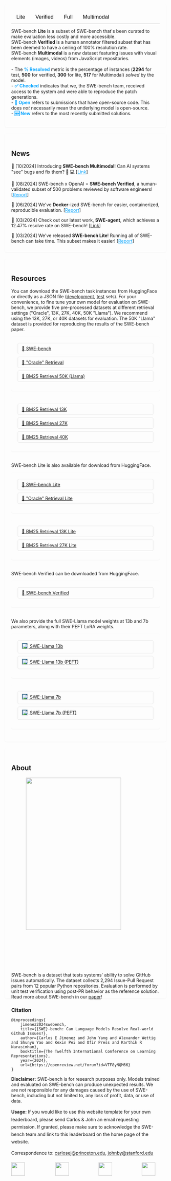 <link rel="stylesheet" href="css/normalize.css" />
<link rel="stylesheet" href="css/fonts.css" />
<link rel="stylesheet" href="css/styles.css" />
<link rel="stylesheet" href="https://cdnjs.cloudflare.com/ajax/libs/font-awesome/6.2.0/css/all.min.css" crossorigin="anonymous" />

<style>
/* Only target navigation bar to keep it untouched */
body {
  --md-primary-fg-color: var(--md-primary-fg-color);
}

/* Hide Material theme page title */
header.md-header-nav__title {
  display: none !important;
}

/* Remove sidebars but keep good spacing */
.md-sidebar {
  display: none !important;
  width: 0 !important;
}

/* Set reasonable content area spacing */
.md-main__inner {
  max-width: 100% !important;
  margin: 0 auto !important;
}

.md-content {
  max-width: 100% !important;
  margin: 0 auto !important;
}

.md-content__inner {
  max-width: 100% !important;
  padding: 1rem 1.5rem !important;
}

/* Content wrapper styles */
.content-wrapper {
  display: flex;
  flex-wrap: wrap;
  justify-content: space-between;
  max-width: 1600px;
  margin: 0 auto;
  width: 100%;
}

.content-box {
  border-radius: 5px;
  box-shadow: 0 1px 3px rgba(0, 0, 0, 0.05);
  margin-bottom: 20px;
  padding: 20px;
  width: 100%;
}

.leaderboard {
  overflow-x: auto;
}

.tab {
  list-style-type: none;
  margin: 0;
  padding: 0;
  overflow: hidden;
  border-bottom: 1px solid #ccc;
  display: flex;
}

.tab li {
  float: left;
}

.tablinks {
  display: inline-block;
  background-color: inherit;
  padding: 10px 16px;
  transition: 0.3s;
  font-size: 17px;
  border: none;
  cursor: pointer;
}

.tablinks:hover {
  background-color: #ddd;
}

.tablinks.active {
  background-color: var(--dark_accent_color);
  color: white;
}

.tabcontent {
  display: none;
  padding: 6px 12px;
  border-top: none;
  overflow-x: auto; /* Ensure horizontal scrolling works */
}

.table {
  width: 100%;
  border-collapse: collapse;
  min-width: 800px; /* Ensure table doesn't shrink too much */
}

.table th, .table td {
  padding: 8px;
  text-align: center;
  border-bottom: 1px solid #ddd;
}

.table th {
  position: sticky;
  top: 0;
  background-color: inherit;
  z-index: 10;
}

.sticky-header-content {
  padding: 10px 0;
  font-weight: bold;
  text-align: center;
}

.model-type {
  margin: 0;
  text-align: left;
}

.number {
  text-align: center;
  margin: 0;
}

.label-date {
  white-space: nowrap;
}

.scrollable {
  overflow-x: auto;
}

/* Style for download buttons to work with any background */
.download {
  border: 1px solid rgba(0, 0, 0, 0.1);
  border-radius: 4px;
  padding: 8px 12px;
  margin-bottom: 8px;
  transition: all 0.2s ease;
}

.download:hover {
  background-color: rgba(0, 0, 0, 0.05);
}

/* Essential styles for the leaderboard */
:root {
  --dark_accent_color: #005587;
}
</style>

<!-- Leaderboard Component -->
<div class="content-wrapper">
  <div class="content-box leaderboard">
    <ul class="tab">
      <li><button id="tab-lite" class="tablinks" data-leaderboard="Lite" style="display: flex; align-items: center;">Lite</button></li>
      <li><button id="tab-verified" class="tablinks" data-leaderboard="Verified" style="display: flex; align-items: center;">Verified</button></li>
      <li><button id="tab-test" class="tablinks" data-leaderboard="Test" style="display: flex; align-items: center;">Full</button></li>
      <li><button id="tab-multimodal" class="tablinks" data-leaderboard="Multimodal" style="display: flex; align-items: center;">Multimodal</button></li>
    </ul>
    <div class="tabcontent" id="leaderboard-Test">
      <table class="table scrollable">
        <thead>
          <tr>
            <th><div class="sticky-header-content">Model</div></th>
            <th><div class="sticky-header-content">% Resolved</div></th>
            <th><div class="sticky-header-content">Org</div></th>
            <th><div class="sticky-header-content">Date</div></th>
            <th><div class="sticky-header-content">Logs</div></th>
            <th><div class="sticky-header-content">Trajs</div></th>
            <th><div class="sticky-header-content">Site</div></th>
          </tr>
        </thead>
        <tbody>
          <tr>
            <td>
              <p class="model-type">🆕 🥇 🤠 ✅ SWE-agent 1.0 (Claude 3.7 Sonnet)</p>
            </td>
            <td><p class="number">33.83</p></td>
            <td>
              <p style="display: flex; justify-content: center; align-items: center;">-</p>
            </td>
            <td><p><span class="label-date">2025-02-27</span></p></td>
            <td><p style="text-align: center;">✓</p></td>
            <td><p style="text-align: center;">✓</p></td>
            <td>
              <p style="text-align: center;">
                <a href="https://github.com/swe-agent/swe-agent">🔗</a>
              </p>
            </td>
          </tr>
          <!-- More rows would go here -->
        </tbody>
      </table>
    </div>
    <div class="tabcontent" id="leaderboard-Verified">
      <!-- Verified tab content -->
      <table class="table scrollable">
        <thead>
          <tr>
            <th><div class="sticky-header-content">Model</div></th>
            <th><div class="sticky-header-content">% Resolved</div></th>
            <th><div class="sticky-header-content">Org</div></th>
            <th><div class="sticky-header-content">Date</div></th>
            <th><div class="sticky-header-content">Logs</div></th>
            <th><div class="sticky-header-content">Trajs</div></th>
            <th><div class="sticky-header-content">Site</div></th>
          </tr>
        </thead>
        <tbody>
          <tr>
            <td>
              <p class="model-type">🆕 🥇 Augment Agent v0</p>
            </td>
            <td><p class="number">65.40</p></td>
            <td>
              <p style="display: flex; justify-content: center; align-items: center;">
                <img src="https://augment-assets.com/augmentcode-mark-green.png" style="height: 1.25em;" />
              </p>
            </td>
            <td><p><span class="label-date">2025-03-16</span></p></td>
            <td><p style="text-align: center;">✓</p></td>
            <td><p style="text-align: center;">✓</p></td>
            <td>
              <p style="text-align: center;">
                <a href="https://www.augmentcode.com">🔗</a>
              </p>
            </td>
          </tr>
          <!-- More rows would go here -->
        </tbody>
      </table>
    </div>
    <div class="tabcontent" id="leaderboard-Lite">
      <!-- Lite tab content -->
      <table class="table scrollable">
        <thead>
          <tr>
            <th><div class="sticky-header-content">Model</div></th>
            <th><div class="sticky-header-content">% Resolved</div></th>
            <th><div class="sticky-header-content">Org</div></th>
            <th><div class="sticky-header-content">Date</div></th>
            <th><div class="sticky-header-content">Logs</div></th>
            <th><div class="sticky-header-content">Trajs</div></th>
            <th><div class="sticky-header-content">Site</div></th>
          </tr>
        </thead>
        <tbody>
          <tr>
            <td>
              <p class="model-type">🥇 Isoform</p>
            </td>
            <td><p class="number">55.00</p></td>
            <td>
              <p style="display: flex; justify-content: center; align-items: center;">
                <img src="https://avatars.githubusercontent.com/u/4956703?s=200&v=4" style="height: 1.25em;" />
              </p>
            </td>
            <td><p><span class="label-date">2025-01-14</span></p></td>
            <td><p style="text-align: center;">✓</p></td>
            <td><p style="text-align: center;">✓</p></td>
            <td>
              <p style="text-align: center;">
                <a href="https://www.isoform.ai">🔗</a>
              </p>
            </td>
          </tr>
          <!-- More rows would go here -->
        </tbody>
      </table>
    </div>
    <div class="tabcontent" id="leaderboard-Multimodal">
      <!-- Multimodal tab content -->
      <table class="table scrollable">
        <thead>
          <tr>
            <th><div class="sticky-header-content">Model</div></th>
            <th><div class="sticky-header-content">% Resolved</div></th>
            <th><div class="sticky-header-content">Org</div></th>
            <th><div class="sticky-header-content">Date</div></th>
            <th><div class="sticky-header-content">Logs</div></th>
            <th><div class="sticky-header-content">Trajs</div></th>
            <th><div class="sticky-header-content">Site</div></th>
          </tr>
        </thead>
        <tbody>
          <tr>
            <td>
              <p class="model-type">🆕 🥇 ✅ Globant Code Fixer Agent</p>
            </td>
            <td><p class="number">29.59</p></td>
            <td>
              <p style="display: flex; justify-content: center; align-items: center;">
                <img src="https://ai.globant.com/wp-content/uploads/2024/06/favicon.png" style="height: 1.25em;" />
              </p>
            </td>
            <td><p><span class="label-date">2025-03-25</span></p></td>
            <td><p style="text-align: center;">-</p></td>
            <td><p style="text-align: center;">-</p></td>
            <td>
              <p style="text-align: center;">
                <a href="https://ai.globant.com/us-en/">🔗</a>
              </p>
            </td>
          </tr>
          <!-- More rows would go here -->
        </tbody>
      </table>
    </div>
    <p>
      SWE-bench <b>Lite</b> is a subset of SWE-bench that's been curated to make evaluation less costly and more accessible.
      <br>
      SWE-bench <b>Verified</b> is a human annotator filtered subset that has been deemed to have a ceiling of 100% resolution rate.
      <br>
      SWE-bench <b>Multimodal</b> is a new dataset featuring issues with visual elements (images, videos) from JavaScript repositories.
      <br><br>
      - The <span style="color:#0ea7ff;"><b>% Resolved</b></span> metric is the percentage of instances
      (<b>2294</b> for test, <b>500</b> for verified, <b>300</b> for lite, <b>517</b> for Multimodal) <i>solved</i> by the model.
      <br>
      - <span style="color:#0ea7ff;"><b>✅ Checked</b></span> indicates that we, the SWE-bench team, received access to the system and
      were able to reproduce the patch generations.
      <br>
      - <span style="color:#0ea7ff;"><b>🤠 Open</b></span> refers to submissions that have open-source code. This does <i>not</i>
      necessarily mean the underlying model is open-source.
      <br>
      - <span style="color:#0ea7ff;"><b>🆕 New</b></span> refers to the most recently submitted solutions.
    </p>
  </div>
</div>

<!-- News Section -->
<div class="content-wrapper" style="display: flex; justify-content: center; align-items: center;">
  <div class="content-box">
    <h2 class="text-title">News</h2>
    <p style="margin-bottom: 0.5em">
      📣 [10/2024] Introducing <b>SWE-bench Multimodal</b>! Can AI systems "see" bugs and fix them? 👀 💻
      [<a style="color:#0ca7ff" href="multimodal.html">Link</a>]
    </p>
    <p style="margin-bottom: 0.5em">
      📣 [08/2024] SWE-bench x OpenAI = <b>SWE-bench Verified</b>, a human-validated subset of
      500 problems reviewed by software engineers!
      [<a style="color:#0ca7ff" href="https://openai.com/index/introducing-swe-bench-verified/">Report</a>]
    </p>
    <p style="margin-bottom: 0.5em">
      📣 [06/2024] We've <b>Docker</b>-ized SWE-bench for easier, containerized, reproducible evaluation.
      [<a style="color:#0ca7ff" href="https://github.com/swe-bench/SWE-bench/tree/main/docs/20240627_docker">Report</a>]
    </p>
    <p style="margin-bottom: 0.5em">
      📣 [03/2024] Check out our latest work, <b>SWE-agent</b>, which achieves a 12.47% resolve rate on SWE-bench!
      [<a href="https://github.com/princeton-nlp/SWE-agent" class="light-blue-link" target="_blank" rel="noopener noreferrer">Link</a>]
    </p>
    <p style="margin-bottom: 0.5em">
      📣 [03/2024] We've released <b>SWE-bench Lite</b>! Running all of SWE-bench can take time. This subset makes it easier!
      [<a style="color:#0ca7ff" href="lite.html">Report</a>]
    </p>
  </div>
</div>

<!-- Resources Section -->
<div class="content-wrapper">
  <div class="content-box">
    <h2 class="text-title">Resources</h2>
    <p class="text-content">
      You can download the SWE-bench task instances from HuggingFace or directly as a JSON
      file (<a href="https://drive.google.com/uc?export=download&id=1SbOxHiR0eXlq2azPSSOIDZz-Hva0ETpX">development</a>,
      <a href="https://drive.google.com/uc?export=download&id=164g55i3_B78F6EphCZGtgSrd2GneFyRM">test</a> sets).
      For your convenience, to fine tune your own model for evaluation on SWE-bench, we provide five pre-processed datasets at different retrieval settings ("Oracle", 13K, 27K, 40K, 50K "Llama"). We recommend using the 13K, 27K, or 40K datasets for evaluation. The 50K "Llama" dataset is provided for reproducing the results of the SWE-bench paper.
    </p>
    <div class="content-wrapper" style="width: 100%">
      <div class="content-box column">
        <a
          style="width: 100%"
          href="https://huggingface.co/datasets/princeton-nlp/SWE-bench"
        >
          <div class="download">🤗 SWE-bench</div>
        </a>
        <a
          style="width: 100%"
          href="https://huggingface.co/datasets/princeton-nlp/SWE-bench_oracle"
        >
          <div class="download">
            🤗 "Oracle" Retrieval
          </div>
        </a>
        <a
        style="width: 100%"
        href="https://huggingface.co/datasets/princeton-nlp/SWE-bench_bm25_50k_llama"
      >
        <div class="download">
          🤗 BM25 Retrieval 50K (Llama)
        </div>
      </a>
      </div>
      <div class="content-box column">
        <a
          style="width: 100%"
          href="https://huggingface.co/datasets/princeton-nlp/SWE-bench_bm25_13K"
        >
          <div class="download">
            🤗 BM25 Retrieval 13K
          </div>
        </a>
        <a
          style="width: 100%"
          href="https://huggingface.co/datasets/princeton-nlp/SWE-bench_bm25_27K"
        >
          <div class="download">
            🤗 BM25 Retrieval 27K
          </div>
        </a>
        <a
          style="width: 100%"
          href="https://huggingface.co/datasets/princeton-nlp/SWE-bench_bm25_40K"
        >
          <div class="download">
            🤗 BM25 Retrieval 40K
          </div>
        </a>
      </div>
    </div>
    <p class="text-content" style="margin-top:1em;">
      SWE-bench Lite is also available for download from HuggingFace.
    </p>
    <div class="content-wrapper" style="width: 100%">
      <div class="content-box column">
        <a
          style="width: 100%"
          href="https://huggingface.co/datasets/princeton-nlp/SWE-bench_Lite"
        >
          <div class="download">🤗 SWE-bench Lite</div>
        </a>
        <a
          style="width: 100%"
          href="https://huggingface.co/datasets/princeton-nlp/SWE-bench_Lite_oracle"
        >
          <div class="download">
            🤗 "Oracle" Retrieval Lite
          </div>
        </a>
      </div>
      <div class="content-box column">
        <a
          style="width: 100%"
          href="https://huggingface.co/datasets/princeton-nlp/SWE-bench_Lite_bm25_13K"
        >
          <div class="download">
            🤗 BM25 Retrieval 13K Lite
          </div>
        </a>
        <a
          style="width: 100%"
          href="https://huggingface.co/datasets/princeton-nlp/SWE-bench_Lite_bm25_27K"
        >
          <div class="download">
            🤗 BM25 Retrieval 27K Lite
          </div>
        </a>
      </div>
    </div>
    <p class="text-content" style="margin-top:1em;">
      SWE-bench Verified can be downloaded from HuggingFace.
    </p>
    <div class="content-wrapper" style="width: 100%">
      <div class="content-box column">
        <a
          style="width: 50%"
          href="https://huggingface.co/datasets/princeton-nlp/SWE-bench_Verified"
        >
          <div class="download">🤗 SWE-bench Verified</div>
        </a>
      </div>
    </div>
    <p class="text-content" style="margin-top:1em;">
      We also provide the full SWE-Llama model weights at 13b and 7b parameters, along with their PEFT LoRA weights.
    </p>
    <div class="content-wrapper" style="width: 100%">
      <div class="content-box column">
        <a
          style="width: 100%"
          href="https://huggingface.co/princeton-nlp/SWE-Llama-13b"
        >
          <div class="download">
            <img
              src="img/swellama.png"
              style="height:1.3em;vertical-align: middle;margin-bottom:0.35em;margin-right:0.2em;background-color: var(--dark_accent_color)"
            />
            SWE-Llama 13b
          </div>
        </a>
        <a
          style="width: 100%"
          href="https://huggingface.co/princeton-nlp/SWE-Llama-13b-peft"
        >
          <div class="download">
            <img
              src="img/swellama.png"
              style="height:1.3em;vertical-align: middle;margin-bottom:0.35em;margin-right:0.2em;background-color: var(--dark_accent_color)"
            />
            SWE-Llama 13b (PEFT)
          </div>
        </a>
      </div>
      <div class="content-box column">
        <a
          style="width: 100%"
          href="https://huggingface.co/princeton-nlp/SWE-Llama-7b"
        >
          <div class="download">
            <img
              src="img/swellama.png"
              style="height:1.3em;vertical-align: middle;margin-bottom:0.35em;margin-right:0.2em;background-color: var(--dark_accent_color)"
            />
            SWE-Llama 7b
          </div>
        </a>
        <a
          style="width: 100%"
          href="https://huggingface.co/princeton-nlp/SWE-Llama-7b-peft"
        >
          <div class="download">
            <img
              src="img/swellama.png"
              style="height:1.3em;vertical-align: middle;margin-bottom:0.35em;margin-right:0.2em;background-color: var(--dark_accent_color)"
            />
            SWE-Llama 7b (PEFT)
          </div>
        </a>
      </div>
    </div>
  </div>
</div>

<!-- About Section -->
<div class="content-wrapper">
  <div class="content-box">
    <h2 class="text-title">About</h2>
    <img src="img/teaser.png" style="width:80%;margin:auto;display:block;"/>
    <p class="text-content">
      SWE-bench is a dataset that tests systems' ability to solve GitHub
      issues automatically. The dataset collects 2,294 Issue-Pull Request
      pairs from 12 popular Python repositories. Evaluation is performed by unit test verification using post-PR behavior as the reference solution.
      Read more about SWE-bench in our <a href="https://arxiv.org/abs/2310.06770", target="_blank">paper</a>!
    </p class="text-content">
    <h3 class="text-title" style="margin-bottom:0.5em">Citation</h3>
    <pre id="citation"><code>@inproceedings{
    jimenez2024swebench,
    title={{SWE}-bench: Can Language Models Resolve Real-world Github Issues?},
    author={Carlos E Jimenez and John Yang and Alexander Wettig and Shunyu Yao and Kexin Pei and Ofir Press and Karthik R Narasimhan},
    booktitle={The Twelfth International Conference on Learning Representations},
    year={2024},
    url={https://openreview.net/forum?id=VTF8yNQM66}
}</code></pre>
    <p class="text-content" style="margin-bottom: 0;">
      <b>Disclaimer:</b> SWE-bench is for research purposes only. Models
      trained and evaluated on SWE-bench can produce unexpected results.
      We are not responsible for any damages caused by the use of
      SWE-bench, including but not limited to, any loss of profit, data,
      or use of data.
    <p style="line-height: 1.6667em;">
      <b>Usage:</b> If you would like to use this website template for your
      own leaderboard, please send Carlos & John an email requesting permission.
      If granted, please make sure to acknowledge the SWE-bench team and link to
      this leaderboard on the home page of the website.
    </p>
    <p class="text-content">
      Correspondence to: <a href="mailto:carlosej@princeton.edu">carlosej@princeton.edu</a>,
      <a href="mailto:johnby@stanford.edu">johnby@stanford.edu</a>
    </p>
    <div class="content-wrapper" style="display: flex; flex-direction: row; margin-top: 0.5em;">
      <a href="https://princeton-nlp.github.io/">
        <img src="img/princeton_seal.svg" style="height: 3em;padding-top:0.5em;padding-right: 1em" />
      </a>
      <a href="https://www.cs.stanford.edu/">
        <img src="img/stanford_logo.png" style="height: 3em;padding-top:0.5em;padding-right: 1em;padding-left: 0.25em;" />
      </a>
      <a href="https://pli.princeton.edu/">
        <img src="img/pli_logo.svg" style="height: 3em;padding-top:0.5em;padding-right: 1em" />
      </a>
      <a href="https://cs.uchicago.edu/">
        <img src="img/chicago_seal.svg" style="height: 3em;padding-top:0.5em;padding-right: 1em" />
      </a>
    </div>
  </div>
</div>

<script>
  document.addEventListener('DOMContentLoaded', function() {
    // Set Lite tab as default active tab
    document.getElementById('tab-lite').classList.add('active');
    document.getElementById('leaderboard-Lite').style.display = 'block';
    
    // Tab switching functionality
    const tabs = document.querySelectorAll('.tablinks');
    tabs.forEach(function(tab) {
      tab.addEventListener('click', function() {
        // Hide all tab content
        const tabContents = document.querySelectorAll('.tabcontent');
        tabContents.forEach(function(content) {
          content.style.display = 'none';
        });
        
        // Remove active class from all tabs
        tabs.forEach(function(t) {
          t.classList.remove('active');
        });
        
        // Show the clicked tab content and add active class to clicked tab
        const leaderboard = this.getAttribute('data-leaderboard');
        document.getElementById(`leaderboard-${leaderboard}`).style.display = 'block';
        this.classList.add('active');
      });
    });
  });
</script>
